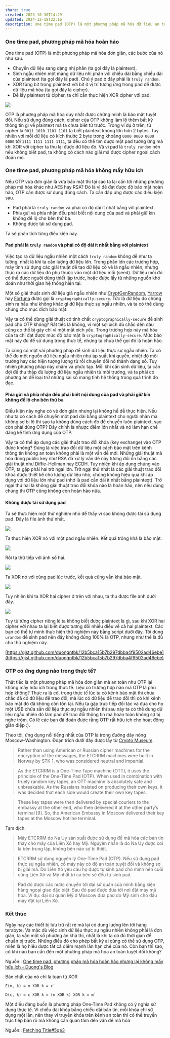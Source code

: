 ```yaml
---
share: true
created: 2023-10-30T14:29
updated: 2024-12-18T22:16
description: One time pad (OTP) là một phương pháp mã hóa dữ liệu an toàn tuyệt đối. Tuy nhiên nó lại không mấy hữu ích trong thực tế. Nguyên nhân do đâu?
---
```

### One time pad, phương pháp mã hóa hoàn hảo

One time pad (OTP) là một phương pháp mã hóa đơn giản, các bước của nó như sau.

- Chuyển dữ liệu sang dạng nhị phân (ta gọi đây là plaintext).
- Sinh ngẫu nhiên một mảng dữ liệu nhị phân với chiều dài bằng chiều dài của plaintext (ta gọi đây là pad). Chú ý pad ở đây phải là `truly random`.
- XOR từng bit trong plaintext với bit ở vị trí tương ứng trong pad để được dữ liệu mã hóa (ta gọi đây là cipher).
- Để lấy plaintext từ cipher, ta chỉ cần thực hiện XOR cipher với pad.

![](https://duongnt.com/wp-content/uploads/2021/06/otp_overview_example.png)

OTP là phương pháp mã hóa duy nhất được chứng minh là bảo mật tuyệt đối. Nếu sử dụng đúng cách, cipher của OTP không làm lộ thêm bất kỳ thông tin gì về plaintext mà ta chưa biết từ trước. Trong ví dụ ở trên, từ cipher là `0011 1010 1101 1101` ta biết plaintext không lớn hơn 2 bytes. Tuy nhiên với mỗi dữ liệu có kích thước 2 byte trong khoảng `0000 0000 0000 0000` tới `1111 1111 1111 1111`, ta đều có thể tìm được một pad tương ứng mà khi XOR với cipher ta thu lại được dữ liệu đó. Và vì pad là `truly random` nên nếu không biết pad, ta không có cách nào giải mã được cipher ngoài cách đoán mò.

### One time pad, phương pháp mã hóa không mấy hữu ích

Nếu OTP vừa đơn giản là vừa bảo mật thì tại sao ta lại cần tới những phương pháp mã hóa khác như AES hay RSA? Đó là vì để đạt được độ bảo mật hoàn hảo, OTP cần được sử dụng đúng cách. Ta cần đáp ứng được các điều kiện sau.

- Pad phải là `truly random` và phải có độ dài ít nhất bằng với plaintext.
- Phía gửi và phía nhận đều phải biết nội dung của pad và phải giữ kín không để lộ cho bên thứ ba.
- Không được tái sử dụng pad.

Ta sẽ phân tích từng điều kiện này.

#### Pad phải là `truly random` và phải có độ dài ít nhất bằng với plaintext

Việc tạo ra dữ liệu ngẫu nhiên một cách `truly random` không dễ như ta tưởng, nhất là khi ta cần lượng dữ liệu lớn. Trong phần lớn các trường hợp, máy tính sử dụng các giải thuật để tạo dữ liệu có vẻ là ngẫu nhiên, nhưng thực ra các dữ liệu đó phụ thuộc vào một dữ liệu mồi (seed). Dữ liệu mồi đó có thể được người dùng thiết lập trước, hoặc được lấy từ những nguồn khó đoán như thời gian hệ thống hiện tại.

Một số giải thuật sinh dữ liệu giả ngẫu nhiên như [CryptGenRandom](https://en.wikipedia.org/wiki/CryptGenRandom), [Yarrow](https://en.wikipedia.org/wiki/Yarrow_algorithm) hay [Fortuna](https://en.wikipedia.org/wiki/Fortuna_\(PRNG\)) được gọi là `cryptographically-secure`. Tức là dữ liệu do chúng sinh ra hầu như không khác gì dữ liệu thực sự ngẫu nhiên, và ta có thể dùng chúng cho mục đích bảo mật.

Vậy ta có thể dùng giải thuật có tính chất `cryptographically-secure` để sinh pad cho OTP không? Rất tiếc là không, vì một sợi xích dù chắc đến đâu cũng có thể bị gãy chỉ vì một mắt xích yếu. Trong trường hợp này mã hóa của ta chỉ đạt được mức độ bảo mật là `cryptographically-secure`. Mức bảo mật này đủ để sử dụng trong thực tế, nhưng ta chưa thể gọi đó là hoàn hảo.

Ta cũng có một vài phương pháp để sinh dữ liệu thực sự ngẫu nhiên. Ta có thể đo một nguồn dữ liệu ngẫu nhiên như áp suất khí quyển, nhiệt độ môi trường hay các hiện tượng lượng tử rồi chuyển đổi nó thành dạng số. Tuy nhiên phương pháp này chậm và phức tạp. Mỗi khi cần sinh dữ liệu, ta cần đợi để thu thập đủ lượng dữ liệu ngẫu nhiên từ môi trường, và ta phải có phương án để loại trừ những sai số mang tính hệ thống trong quá trình đo đạc.

#### Phía gửi và phía nhận đều phải biết nội dung của pad và phải giữ kín không để lộ cho bên thứ ba

Điều kiện này nghe có vẻ đơn giản nhưng lại không hề dễ thực hiện. Nếu như ta có cách để chuyển một pad dài bằng plaintext cho người nhận mà không sợ bị lộ thì sao ta không dùng cách đó để chuyển luôn plaintext, sao còn phải dùng OTP? Đây chính là nhược điểm lớn nhất và nó làm hạn chế đáng kể tính ứng dụng của OTP.

Vậy ta có thể áp dụng các giải thuật trao đổi khóa (key exchange) vào OTP được không? Đúng là việc trao đổi dữ liệu một cách bảo mật trên kênh thông tin không an toàn không phải là một vấn đề mới. Những giải thuật mã hóa dùng public key như RSA đã xử lý vấn đề này tương đối ổn bằng các giải thuật như Diffie–Hellman hay ECDH. Tuy nhiên khi áp dụng chúng vào OTP, ta gặp phải hai trở ngại lớn. Trở ngại thứ nhất là các giải thuật trao đổi khóa được thiết kế cho lượng dữ liệu nhỏ, chúng không hiệu quả khi áp dụng với dữ liệu lớn như pad (nhớ là pad cần dài ít nhất bằng plaintext). Trở ngại thứ hai là không giải thuật trao đổi khóa nào là hoàn hảo, nên nếu dùng chúng thì OTP cũng không còn hoàn hảo nữa.

#### Không được tái sử dụng pad

Ta sẽ thực hiện một thử nghiệm nhỏ để thấy vì sao không được tái sử dụng pad. Đây là file ảnh thứ nhất.

![](https://duongnt.com/wp-content/uploads/2021/06/otp_overview_csharp.bmp)

Ta thực hiện XOR nó với một pad ngẫu nhiên. Kết quả trông khá là bảo mật.

![](https://duongnt.com/wp-content/uploads/2021/06/otp_overview_csharp_encrypted.bmp)

Rồi ta thử tiếp với ảnh số hai.

![](https://duongnt.com/wp-content/uploads/2021/06/otp_overview_java.bmp)

Ta XOR nó với cùng pad lúc trước, kết quả cũng vẫn khá bảo mật.

![](https://duongnt.com/wp-content/uploads/2021/06/otp_overview_java_encrypted.bmp)

Tuy nhiên khi ta XOR hai cipher ở trên với nhau, ta thu được file ảnh dưới đây.

![](https://duongnt.com/wp-content/uploads/2021/06/otp_overview_mix_encrypted.bmp)

Tuy từ từng cipher riêng lẻ ta không biết được plaintext là gì, sau khi XOR hai cipher với nhau ta lại biết được tương đối nhiều điều về cả hai plaintext. Các bạn có thể tự mình thực hiện thử nghiệm này bằng script dưới đây. Tôi dùng `urandom` để sinh pad nên đây không đúng 100% là OTP, nhưng như thế là đủ cho thử nghiệm này.

[https://gist.github.com/duongntbk/12b5bca15b7b297dbba4f9502ad46ebe](https://gist.github.com/duongntbk/12b5bca15b7b297dbba4f9502ad46ebe)

### OTP có ứng dụng nào trong thực tế?

Thật tiếc là một phương pháp mã hóa đơn giản mà an toàn như OTP lại không mấy hữu ích trong thực tế. Liệu có trường hợp nào mà OTP là phù hợp không? Thực ra là có, trong thực tế lúc ta có kênh bảo mật thì chưa chắc đã có dữ liệu để trao đổi, mà lúc có dữ liệu để trao đổi thì có khi kênh bảo mật đó đã không còn tồn tại. Nếu ta gặp trực tiếp đối tác và đưa cho họ một USB chứa sẵn dữ liệu thực sự ngẫu nhiên thì sau này ta có thể dùng dữ liệu ngẫu nhiên đó làm pad để trao đổi thông tin mà hoàn toàn không sợ bị nghe trộm. Có lẽ các bạn đã đoán được rằng OTP rất hữu ích cho hoạt động gián điệp :).

Theo tôi, ứng dụng nổi tiếng nhất của OTP là trong đường dây nóng Moscow–Washington. Đoạn trích dưới đây được lấy từ [Crypto Museum](https://www.cryptomuseum.com/crypto/hotline/index.htm).

> Rather than using American or Russian cipher machines for the encryption of the messages, the ETCRRM machines were built in Norway by STK 1, who was considered neutral and impartial.

> As the ETCRRM is a One-Time Tape machine (OTT), it uses the principle of the One-Time Pad (OTP). When used in combination with truely random key tapes, an OTT machine is absolutely safe and unbreakable. As the Russians insisted on producing their own keys, it was decided that each side would create their own key tapes.

> These key tapes were then delivered by special couriers to the embassy at the other end, who then delivered it at the other party’s terminal \[9\]. So, the American Embassy in Moscow delivered their key tapes at the Moscow hotline terminal.

Tạm dịch.

> Máy ETCRRM do Na Uy sản xuất được sử dụng để mã hóa các bản tin thay cho máy của Liên Xô hay Mỹ. Nguyên nhân là do Na Uy được coi là bên trung lập, không bên nào sợ bị thiệt.

> ETCRRM sử dụng nguyên lý One-Time Pad (OTP). Nếu sử dụng pad thực sự ngẫu nhiên, cỗ máy này có độ an toàn tuyệt đối và không sợ bị giải mã. Do Liên Xô yêu cầu họ được tự sinh pad cho mình nên cuối cùng Liên Xô và Mỹ nhất trí cả bên sẽ đều tự sinh pad.

> Pad đó được các nước chuyển tới đại sứ quán của mình bằng kiện hàng ngoại giao đặc biệt. Sau đó pad được đưa tới nơi đặt máy mã hóa. Ví dụ: đại sứ quán Mỹ ở Moscow đưa pad do Mỹ sinh cho đầu máy đặt tại Liên Xô.

### Kết thúc

Ngày nay các thiết bị lưu trữ rất rẻ mà lại có dung lượng lên tới hàng terabyte. Và mặc dù việc sinh dữ liệu thực sự ngẫu nhiên không phải là đơn giản, ta vẫn một số phương án khả thi, nhất là khi ta có đủ thời gian để chuẩn bị trước. Những điều đó cho phép bất kỳ ai cũng có thể sử dụng OTP, miễn là họ hiểu được tất cả điểm mạnh lẫn hạn chế của nó. Còn bạn thì sao, có khi nào bạn cần đến một phương pháp mã hóa an toàn tuyệt đối không?

Nguồn:: [One time pad, phương pháp mã hóa hoàn hảo nhưng lại không mấy hữu ích - Duong's Blog](https://duongnt.com/one-time-pad-vie/)

Bản chất của nó chỉ là toán tử XOR
```
E(m, k) = m XOR k = c`
```

```
D(c, k) = c XOR k = (m XOR k) XOR k = m`
```

Một điều đáng buồn là phương pháp One-Time Pad không có ý nghĩa sử dụng thực tế. Vì chiều dài khóa bằng chiều dài bản tin, mỗi khóa chỉ sử dụng một lần, nên thay vì truyền khóa trên kênh an toàn thì có thể truyền trực tiếp bản rõ mà không cần quan tâm đến vấn đề mã hóa

Nguồn:: [Fetching Title#5qe3](https://viblo.asia/p/tim-hieu-ve-he-ma-one-time-pad-yMnKM62NZ7P)
